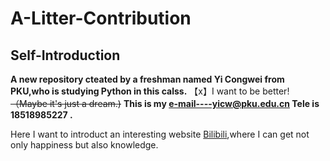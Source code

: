 # A-Litter-Contribution
## Self-Introduction
**A new repository cteated by a freshman named Yi Congwei from PKU,who is studying Python in this calss.**
【x】I want to be better! ~~（Maybe it's just a dream.)~~
**This is my e-mail----yicw@pku.edu.cn
Tele is 18518985227 .**

Here I want to introduct an interesting website [Bilibili](https://www.bilibili.com/),where I can get not only happiness but also knowledge.
